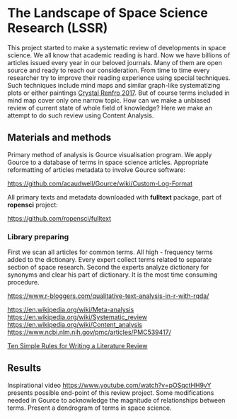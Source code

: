 # The Landscape of Space Science Research (LSSR)
This project started to make a systematic review of developments in space science. We all know that academic reading is hard. Now we have billions of articles issued every year in our beloved journals. Many of them are open source and ready to reach our consideration. From time to time every researcher try to improve their reading experience using special techniques. Such techniques include mind maps and similar graph-like systematizing  plots or either paintings [Crystal Renfro 2017](https://doi.org/10.1016/j.acalib.2017.02.004). But of course terms included in mind map cover only one narrow topic. How can we make a unbiased review of current state of whole field of knowledge? Here we make an attempt to do such review using Content Analysis.

## Materials and methods

Primary method of analysis is Gource visualisation program. We apply Gource to a database of terms in space science articles. Appropriate reformatting of articles metadata to involve Gource software:

<https://github.com/acaudwell/Gource/wiki/Custom-Log-Format>

All primary texts and metadata downloaded with **fulltext** package, part of **ropensci** project:

<https://github.com/ropensci/fulltext>

### Library preparing

First we scan all articles for common terms. All high - frequency terms added to the dictionary. Every expert collect terms related to separate section of space research. Second the experts analyze dictionary for synonyms and clear his part of dictionary. It is the most time consuming procedure. 

<https://www.r-bloggers.com/qualitative-text-analysis-in-r-with-rqda/>



<https://en.wikipedia.org/wiki/Meta-analysis>
<https://en.wikipedia.org/wiki/Systematic_review>
<https://en.wikipedia.org/wiki/Content_analysis>
<https://www.ncbi.nlm.nih.gov/pmc/articles/PMC539417/>



[Ten Simple Rules for Writing a Literature Review]( http://journals.plos.org/ploscompbiol/article?id=10.1371/journal.pcbi.1003149 )


## Results

Inspirational video <https://www.youtube.com/watch?v=pOSqctHH9vY> presents possible end-point of this review project. Some modifications needed in Gource to acknowledge the magnitude of relationships between terms. 
Present a dendrogram of terms in space science.

